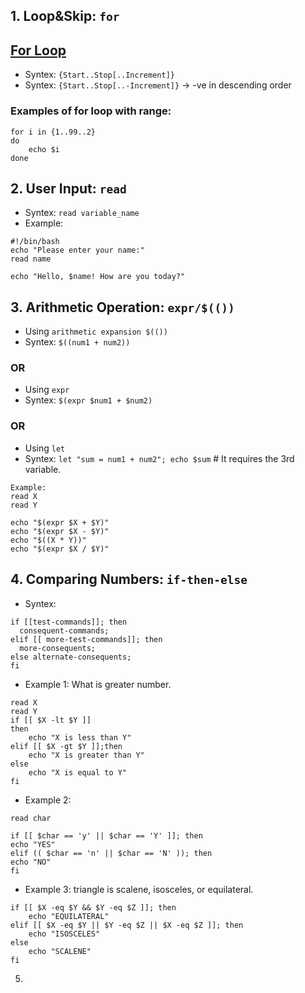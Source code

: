 ## 1. Loop&Skip: `for`
## [For Loop](https://linuxhint.com/bash_range/#:~:text=You%20can%20iterate%20the%20sequence,the%20upper%20limit%20by%20default.)
- Syntex: `{Start..Stop[..Increment]}`
- Syntex: `{Start..Stop[..-Increment]}` -> -ve in descending order
### Examples of for loop with range:
```
for i in {1..99..2}
do
    echo $i
done
```

## 2. User Input: `read`
- Syntex: `read variable_name`
- Example:
```
#!/bin/bash
echo "Please enter your name:"
read name

echo "Hello, $name! How are you today?"
```

## 3. Arithmetic Operation: `expr/$(())`
- Using `arithmetic expansion $(())`
- Syntex: `$((num1 + num2))`
### OR
- Using `expr`
- Syntex: `$(expr $num1 + $num2)`
### OR
- Using `let`
- Syntex: `let "sum = num1 + num2"; echo $sum` # It requires the 3rd variable.

```
Example:
read X
read Y

echo "$(expr $X + $Y)"
echo "$(expr $X - $Y)"
echo "$((X * Y))"
echo "$(expr $X / $Y)"
```

## 4. Comparing Numbers: `if-then-else`
- Syntex:
```
if [[test-commands]]; then
  consequent-commands;
elif [[ more-test-commands]]; then
  more-consequents;
else alternate-consequents;
fi
```
- Example 1: What is greater number.
```
read X
read Y
if [[ $X -lt $Y ]]
then
    echo "X is less than Y"
elif [[ $X -gt $Y ]];then
    echo "X is greater than Y"
else
    echo "X is equal to Y"
fi
```

- Example 2:
```
read char

if [[ $char == 'y' || $char == 'Y' ]]; then
echo "YES"
elif (( $char == 'n' || $char == 'N' )); then
echo "NO"
fi
```

- Example 3: triangle is scalene, isosceles, or equilateral.
```
if [[ $X -eq $Y && $Y -eq $Z ]]; then
    echo "EQUILATERAL"
elif [[ $X -eq $Y || $Y -eq $Z || $X -eq $Z ]]; then
    echo "ISOSCELES"
else
    echo "SCALENE"
fi
```

5. 













